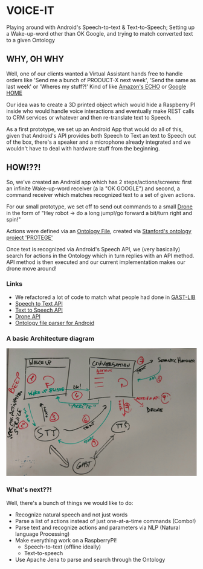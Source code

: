 # VOICE-IT
Playing around with Android's Speech-to-text &amp; Text-to-Speech; Setting up a Wake-up-word other than OK Google, and trying to match converted text to a given Ontology


## WHY, OH WHY
Well, one of our clients wanted a Virtual Assistant hands free to handle orders like 'Send me a bunch of PRODUCT-X next week', 'Send the same as last week' or 'Wheres my stuff?!'
Kind of like [Amazon's ECHO](https://www.amazon.com/Amazon-Echo-Bluetooth-Speaker-with-WiFi-Alexa/dp/B00X4WHP5E) or [Google HOME](https://home.google.com) 

Our idea was to create a 3D printed object which would hide a Raspberry PI inside who would handle voice interactions and eventually make REST calls to
 CRM services or whatever and then re-translate text to Speech.

As a first prototype, we set up an Android App that would do all of this, given that Android's API provides both Speech to Text an text to Speech out of the box,
there's a speaker and a microphone already integrated and we wouldn't have to deal with hardware stuff from the beginning.

## HOW!??!
So, we've created an Android app which has 2 steps/actions/screens: first an infinite Wake-up-word receiver (a la "OK GOOGLE")
and second, a command receiver which matches recognized text to a set of given actions.

For our small prototype, we set off to send out commands to a small [Drone](https://www.parrot.com/fr/minidrones/parrot-jumping-sumo#parrot-jumping-sumo)
in the form of "Hey robot -> do a long jump!/go forward a bit/turn right and spin!"

Actions were defined via an [Ontology File](https://en.wikipedia.org/wiki/Ontology), created via [Stanford's ontology project 'PROTEGE'](http://protege.stanford.edu/)
 
Once text is recognized via Android's Speech API, we (very basically) search for actions in the Ontology which in turn replies with an API method.
API method is then executed and our current implementation makes our drone move around!

### Links
* We refactored a lot of code to match what people had done in [GAST-LIB](https://github.com/gast-lib/gast-lib)
* [Speech to Text API](https://developer.android.com/reference/android/speech/package-summary.html)
* [Text to Speech API](https://developer.android.com/reference/android/speech/tts/package-summary.html)
* [Drone API](http://developer.parrot.com/docs/SDK3/)
* [Ontology file parser for Android](https://github.com/sbrunk/jena-android)


### A basic Architecture diagram
![Archi!](https://github.com/Palo-IT/voice-IT/blob/master/img/archi.jpeg)


### What's next??!
Well, there's a bunch of things we would like to do:

* Recognize natural speech and not just words
* Parse a list of actions instead of just one-at-a-time commands (Combo!)
* Parse text and recognize actions and parameters via NLP (Natural language Processing)
* Make everything work on a RaspberryPi!
    * Speech-to-text (offline ideally)
    * Text-to-speech
* Use Apache Jena to parse and search through the Ontology